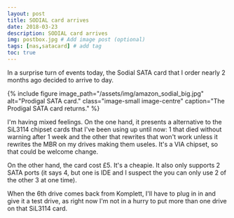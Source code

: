 ```yaml
---
layout: post
title: SODIAL card arrives
date: 2018-03-23
description: SODIAL card arrives
img: postbox.jpg # Add image post (optional)
tags: [nas,satacard] # add tag
toc: true
---
```


In a surprise turn of events today, the Sodial SATA card that I order nearly 2 months ago decided to arrive to day.

{% include figure image_path="/assets/img/amazon_sodial_big.jpg" alt="Prodigal SATA card." class="image-small image-centre" caption="The Prodigal SATA card returns." %}

I'm having mixed feelings. On the one hand, it presents a alternative to the SiL3114 chipset cards that I've been using up until now: 1 that died without warning after 1 week and the other that rewrites that won't work unless it rewrites the MBR on my drives making them useles. It's a VIA chipset, so that could be welcome change.

On the other hand, the card cost £5. It's a cheapie. It also only supports 2 SATA ports (it says 4, but one is IDE and I suspect the you can only use 2 of the other 3 at one time).

When the 6th drive comes back from Komplett, I'll have to plug in in and give it a test drive, as right now I'm not in a hurry to put more than one drive on that SiL3114 card.
